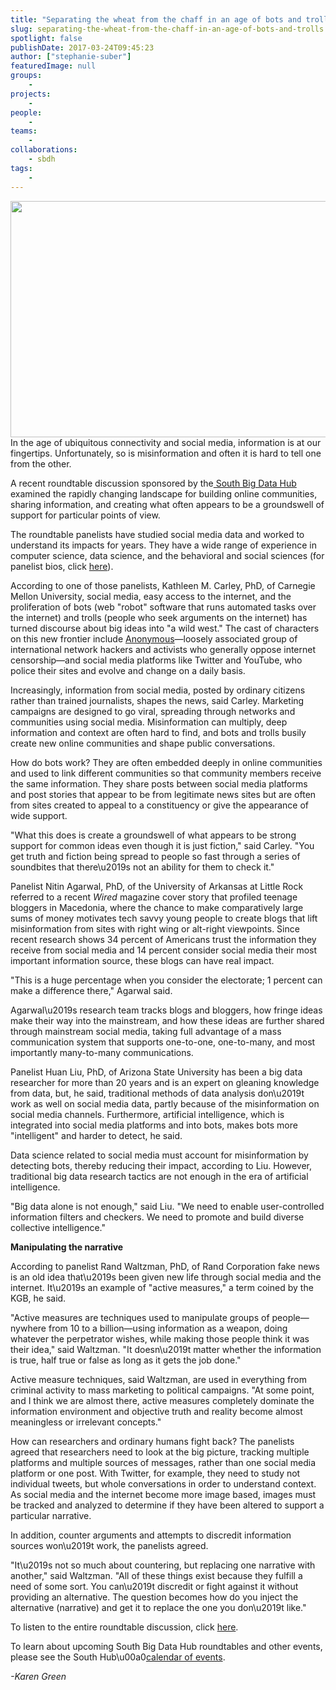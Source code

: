 ```yaml
---
title: "Separating the wheat from the chaff in an age of bots and trolls"
slug: separating-the-wheat-from-the-chaff-in-an-age-of-bots-and-trolls
spotlight: false
publishDate: 2017-03-24T09:45:23
author: ["stephanie-suber"]
featuredImage: null
groups:
    - 
projects:
    - 
people:
    - 
teams: 
    - 
collaborations:
    - sbdh
tags:
    - 
---
```

<p><a href="https://renci.org/wp-content/uploads/2017/03/bots-and-trolls2.jpg"  rel="lightbox[roadtrip]"><img class="aligncenter size-news-large wp-image-16240" src="https://renci.org/wp-content/uploads/2017/03/bots-and-trolls2-640x378.jpg" alt="" width="640" height="378" srcset="https://renci.org/wp-content/uploads/2017/03/bots-and-trolls2-640x378.jpg 640w, https://renci.org/wp-content/uploads/2017/03/bots-and-trolls2-300x177.jpg 300w, https://renci.org/wp-content/uploads/2017/03/bots-and-trolls2-768x454.jpg 768w, https://renci.org/wp-content/uploads/2017/03/bots-and-trolls2.jpg 970w" sizes="(max-width: 640px) 100vw, 640px" /></a>In the age of ubiquitous connectivity and social media, information is at our fingertips. Unfortunately, so is misinformation and often it is hard to tell one from the other.</p>
<p>A recent roundtable discussion sponsored by the<a href="https://wordpress.com/stats/day/southbdhub.wordpress.com"> South Big Data Hub</a> examined the rapidly changing landscape for building online communities, sharing information, and creating what often appears to be a groundswell of support for particular points of view.</p>
<p>The roundtable panelists have studied social media data and worked to understand its impacts for years. They have a wide range of experience in computer science, data science, and the behavioral and social sciences (for panelist bios, click <a href="https://southbdhub.wordpress.com/anti-social-computing-bots-lies-and-the-new-information-environment/">here</a>).</p>
<p>According to one of those panelists, Kathleen M. Carley, PhD, of Carnegie Mellon University, social media, easy access to the internet, and the proliferation of bots (web "robot" software that runs automated tasks over the internet) and trolls (people who seek arguments on the internet) has turned discourse about big ideas into "a wild west." The cast of characters on this new frontier include <a href="http://anonofficial.com/">Anonymous</a>&mdash;loosely associated group of international network hackers and activists who generally oppose internet censorship&mdash;and social media platforms like Twitter and YouTube, who police their sites and evolve and change on a daily basis.</p>
<p>Increasingly, information from social media, posted by ordinary citizens rather than trained journalists, shapes the news, said Carley. Marketing campaigns are designed to go viral, spreading through networks and communities using social media. Misinformation can multiply, deep information and context are often hard to find, and bots and trolls busily create new online communities and shape public conversations.</p>
<p>How do bots work? They are often embedded deeply in online communities and used to link different communities so that community members receive the same information. They share posts between social media platforms and post stories that appear to be from legitimate news sites but are often from sites created to appeal to a constituency or give the appearance of wide support.</p>
<p>"What this does is create a groundswell of what appears to be strong support for common ideas even though it is just fiction," said Carley. "You get truth and fiction being spread to people so fast through a series of soundbites that there\u2019s not an ability for them to check it."</p>
<p>Panelist Nitin Agarwal, PhD, of the University of Arkansas at Little Rock referred to a recent <em>Wired </em>magazine cover story that profiled teenage bloggers in Macedonia, where the chance to make comparatively large sums of money motivates tech savvy young people to create blogs that lift misinformation from sites with right wing or alt-right viewpoints. Since recent research shows 34 percent of Americans trust the information they receive from social media and 14 percent consider social media their most important information source, these blogs can have real impact.</p>
<p>"This is a huge percentage when you consider the electorate; 1 percent can make a difference there," Agarwal said.</p>
<p>Agarwal\u2019s research team tracks blogs and bloggers, how fringe ideas make their way into the mainstream, and how these ideas are further shared through mainstream social media, taking full advantage of a mass communication system that supports one-to-one, one-to-many, and most importantly many-to-many communications.</p>
<p>Panelist Huan Liu, PhD, of Arizona State University has been a big data researcher for more than 20 years and is an expert on gleaning knowledge from data, but, he said, traditional methods of data analysis don\u2019t work as well on social media data, partly because of the misinformation on social media channels. Furthermore, artificial intelligence, which is integrated into social media platforms and into bots, makes bots more "intelligent" and harder to detect, he said.</p>
<p>Data science related to social media must account for misinformation by detecting bots, thereby reducing their impact, according to Liu. However, traditional big data research tactics are not enough in the era of artificial intelligence.</p>
<p>"Big data alone is not enough," said Liu. "We need to enable user-controlled information filters and checkers. We need to promote and build diverse collective intelligence."</p>
<p><strong>Manipulating the narrative</strong></p>
<p>According to panelist Rand Waltzman, PhD, of Rand Corporation fake news is an old idea that\u2019s been given new life through social media and the internet. It\u2019s an example of "active measures," a term coined by the KGB, he said.</p>
<p>"Active measures are techniques used to manipulate groups of people&mdash;nywhere from 10 to a billion&mdash;using information as a weapon, doing whatever the perpetrator wishes, while making those people think it was their idea," said Waltzman. "It doesn\u2019t matter whether the information is true, half true or false as long as it gets the job done."</p>
<p>Active measure techniques, said Waltzman, are used in everything from criminal activity to mass marketing to political campaigns. "At some point, and I think we are almost there, active measures completely dominate the information environment and objective truth and reality become almost meaningless or irrelevant concepts."</p>
<p>How can researchers and ordinary humans fight back? The panelists agreed that researchers need to look at the big picture, tracking multiple platforms and multiple sources of messages, rather than one social media platform or one post. With Twitter, for example, they need to study not individual tweets, but whole conversations in order to understand context. As social media and the internet become more image based, images must be tracked and analyzed to determine if they have been altered to support a particular narrative.</p>
<p>In addition, counter arguments and attempts to discredit information sources won\u2019t work, the panelists agreed.</p>
<p>"It\u2019s not so much about countering, but replacing one narrative with another," said Waltzman. "All of these things exist because they fulfill a need of some sort. You can\u2019t discredit or fight against it without providing an alternative. The question becomes how do you inject the alternative (narrative) and get it to replace the one you don\u2019t like."</p>
<p>To listen to the entire roundtable discussion, click <a href="https://www.youtube.com/watch?v=09yjBm5BzNs">here</a>.</p>
<p>To learn about upcoming South Big Data Hub roundtables and other events, please see the South Hub\u00a0<a href="https://southbdhub.wordpress.com/calendar/">calendar of events</a>.</p>
<p><em>-Karen Green</em></p>
<!-- AddThis Advanced Settings generic via filter on the_content --><!-- AddThis Share Buttons generic via filter on the_content -->
